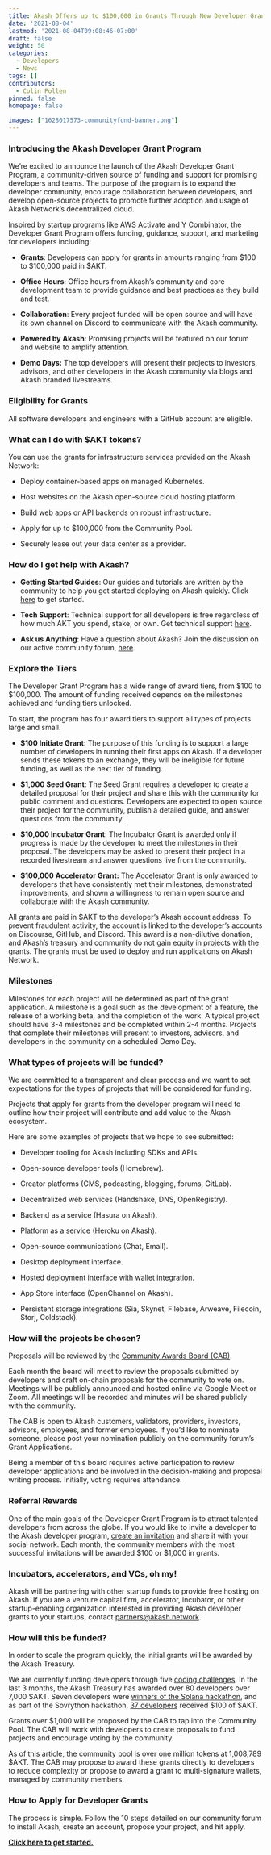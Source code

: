 ```yaml
---
title: Akash Offers up to $100,000 in Grants Through New Developer Grant Program
date: '2021-08-04'
lastmod: '2021-08-04T09:08:46-07:00'
draft: false
weight: 50
categories:
  - Developers
  - News
tags: []
contributors:
  - Colin Pollen
pinned: false
homepage: false

images: ["1628017573-communityfund-banner.png"]
---
```

### Introducing the Akash Developer Grant Program

We’re excited to announce the launch of the Akash Developer Grant Program, a community-driven source of funding and support for promising developers and teams. The purpose of the program is to expand the developer community, encourage collaboration between developers, and develop open-source projects to promote further adoption and usage of Akash Network’s decentralized cloud.

Inspired by startup programs like AWS Activate and Y Combinator, the Developer Grant Program offers funding, guidance, support, and marketing for developers including:

*   **Grants**: Developers can apply for grants in amounts ranging from $100 to $100,000 paid in $AKT.
    
*   **Office Hours**: Office hours from Akash’s community and core development team to provide guidance and best practices as they build and test.
    
*   **Collaboration**: Every project funded will be open source and will have its own channel on Discord to communicate with the Akash community. 
    
*   **Powered by Akash**: Promising projects will be featured on our forum and website to amplify attention.
    
*   **Demo Days:** The top developers will present their projects to investors, advisors, and other developers in the Akash community via blogs and Akash branded livestreams.
    

### Eligibility for Grants

All software developers and engineers with a GitHub account are eligible.

### What can I do with $AKT tokens?

You can use the grants for infrastructure services provided on the Akash Network:

*   Deploy container-based apps on managed Kubernetes.
    
*   Host websites on the Akash open-source cloud hosting platform.
    
*   Build web apps or API backends on robust infrastructure.
    
*   Apply for up to $100,000 from the Community Pool.
    
*   Securely lease out your data center as a provider.  
    

### How do I get help with Akash?

*   **Getting Started Guides**: Our guides and tutorials are written by the community to help you get started deploying on Akash quickly. Click [here](https://forum.akash.network/c/learn/14) to get started. 
    
*   **Tech Support**: Technical support for all developers is free regardless of how much AKT you spend, stake, or own. Get technical support [here](https://forum.akash.network/c/support/19). 
    
*   **Ask us Anything**: Have a question about Akash? Join the discussion on our active community forum, [here](https://forum.akash.network/c/support/faq/24). 
    

### **Explore the Tiers**

The Developer Grant Program has a wide range of award tiers, from $100 to $100,000. The amount of funding received depends on the milestones achieved and funding tiers unlocked. 

To start, the program has four award tiers to support all types of projects large and small. 

*   **$100 Initiate Grant**: The purpose of this funding is to support a large number of developers in running their first apps on Akash. If a developer sends these tokens to an exchange, they will be ineligible for future funding, as well as the next tier of funding. 
    
*   **$1,000 Seed Grant**: The Seed Grant requires a developer to create a detailed proposal for their project and share this with the community for public comment and questions. Developers are expected to open source their project for the community, publish a detailed guide, and answer questions from the community.  
    
*   **$10,000 Incubator Grant**: The Incubator Grant is awarded only if progress is made by the developer to meet the milestones in their proposal. The developers may be asked to present their project in a recorded livestream and answer questions live from the community. 
    
*   **$100,000 Accelerator Grant:** The Accelerator Grant is only awarded to developers that have consistently met their milestones, demonstrated improvements, and shown a willingness to remain open source and collaborate with the Akash community.
    

All grants are paid in $AKT to the developer’s Akash account address. To prevent fraudulent activity, the account is linked to the developer’s accounts on Discourse, GitHub, and Discord. This award is a non-dilutive donation, and Akash’s treasury and community do not gain equity in projects with the grants. The grants must be used to deploy and run applications on Akash Network. 

### **Milestones**

Milestones for each project will be determined as part of the grant application. A milestone is a goal such as the development of a feature, the release of a working beta, and the completion of the work. A typical project should have 3-4 milestones and be completed within 2-4 months. Projects that complete their milestones will present to investors, advisors, and developers in the community on a scheduled Demo Day. 

### **What types of projects will be funded?**

We are committed to a transparent and clear process and we want to set expectations for the types of projects that will be considered for funding. 

Projects that apply for grants from the developer program will need to outline how their project will contribute and add value to the Akash ecosystem. 

Here are some examples of projects that we hope to see submitted:

*   Developer tooling for Akash including SDKs and APIs.
    
*   Open-source developer tools (Homebrew).
    
*   Creator platforms (CMS, podcasting, blogging, forums, GitLab).
    
*   Decentralized web services (Handshake, DNS, OpenRegistry).
    
*   Backend as a service (Hasura on Akash).
    
*   Platform as a service (Heroku on Akash).
    
*   Open-source communications (Chat, Email).
    
*   Desktop deployment interface.
    
*   Hosted deployment interface with wallet integration.
    
*   App Store interface (OpenChannel on Akash).
    
*   Persistent storage integrations (Sia, Skynet, Filebase, Arweave, Filecoin, Storj, Coldstack).
    

### **How will the projects be chosen?**

Proposals will be reviewed by the [Community Awards Board (CAB)](https://forum.akash.network/t/proposal-developer-grants-program-community-awards-board/541). 

Each month the board will meet to review the proposals submitted by developers and craft on-chain proposals for the community to vote on. Meetings will be publicly announced and hosted online via Google Meet or Zoom. All meetings will be recorded and minutes will be shared publicly with the community.  

The CAB is open to Akash customers, validators, providers, investors, advisors, employees, and former employees. If you’d like to nominate someone, please post your nomination publicly on the community forum’s Grant Applications. 

Being a member of this board requires active participation to review developer applications and be involved in the decision-making and proposal writing process. Initially, voting requires attendance.

### **Referral Rewards**

One of the main goals of the Developer Grant Program is to attract talented developers from across the globe. If you would like to invite a developer to the Akash developer program, [create an invitation](https://forum.akash.network/my/invited/) and share it with your social network. Each month, the community members with the most successful invitations will be awarded $100 or $1,000 in grants.

### **Incubators, accelerators, and VCs, oh my!**

Akash will be partnering with other startup funds to provide free hosting on Akash. If you are a venture capital firm, accelerator, incubator, or other startup-enabling organization interested in providing Akash developer grants to your startups, contact [partners@akash.network](mailto:partners@akash.network). 

### **How will this be funded?**

In order to scale the program quickly, the initial grants will be awarded by the Akash Treasury. 

We are currently funding developers through five [coding challenges](https://forum.akash.network/c/challenge/7). In the last 3 months, the Akash Treasury has awarded over 80 developers over 7,000 $AKT. Seven developers were [winners of the Solana hackathon](https://forum.akash.network/t/winners-of-the-akash-solana-hackathon/455), and as part of the Sovrython hackathon, [37 developers](https://forum.akash.network/c/hackathons/sovryn/16) received $100 of $AKT.

Grants over $1,000 will be proposed by the CAB to tap into the Community Pool. The CAB will work with developers to create proposals to fund projects and encourage voting by the community. 

As of this article, the community pool is over one million tokens at 1,008,789 $AKT. The CAB may propose to award these grants directly to developers to reduce complexity or propose to award a grant to multi-signature wallets, managed by community members.

### **How to Apply for Developer Grants**

The process is simple. Follow the 10 steps detailed on our community forum to install Akash, create an account, propose your project, and hit apply.

[**Click here to get started.**](https://forum.akash.network/t/how-to-apply-for-developer-grants/)